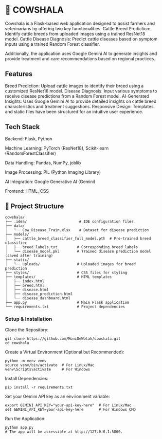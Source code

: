 # 🐄 COWSHALA

Cowshala is a Flask-based web application designed to assist farmers and veterinarians by offering two key functionalities:
Cattle Breed Prediction: Identify cattle breeds from uploaded images using a trained ResNet18 model.
Cattle Disease Diagnosis: Predict cattle diseases based on symptom inputs using a trained Random Forest classifier.

Additionally, the application uses Google Gemini AI to generate insights and provide treatment and care recommendations based on regional practices.

## Features
Breed Prediction: Upload cattle images to identify their breed using a customized ResNet18 model.
Disease Diagnosis: Input various symptoms to receive disease predictions from a Random Forest model.
AI-Generated Insights: Uses Google Gemini AI to provide detailed insights on cattle breed characteristics and treatment suggestions.
Responsive Design: Templates and static files have been structured for an intuitive user experience.

## Tech Stack
Backend: Flask, Python

Machine Learning: PyTorch (ResNet18), Scikit-learn (RandomForestClassifier)

Data Handling: Pandas, NumPy, joblib

Image Processing: PIL (Python Imaging Library)

AI Integration: Google Generative AI (Gemini)

Frontend: HTML, CSS

## 📁 Project Structure
```
cowshala/
├── .idea/                        # IDE configuration files
├── data/
│   └── Cow_Disease_Train.xlsx    # Dataset for disease prediction
├── models/
│   ├── cattle_breed_classifier_full_model.pth  # Pre-trained breed classifier
│   ├── breed_labels.txt         # Corresponding breed labels
│   └── disease_model.pkl        # Trained disease prediction model (saved after training)
├── static/
│   └── uploads/                 # Uploaded images for breed prediction
├── styles/                      # CSS files for styling
├── templates/                   # HTML templates
│   ├── index.html
│   ├── breed.html
│   ├── disease.html
│   ├── disease_prediction.html
│   └── disease_dashboard.html
├── app.py                       # Main Flask application
└── requirements.txt             # Project dependencies
```

### Setup & Installation

Clone the Repository:
```
git clone https://github.com/MoniDeWotah/cowshala.git
cd cowshala
```

Create a Virtual Environment (Optional but Recommended):
```
python -m venv venv
source venv/bin/activate  # For Linux/Mac
venv\Scripts\activate     # For Windows
```

Install Dependencies:
```
pip install -r requirements.txt
```

Set your Gemini API key as an environment variable:
```
export GEMINI_API_KEY="your-api-key-here"  # For Linux/Mac
set GEMINI_API_KEY=your-api-key-here       # For Windows CMD
```

Run the Application:
```
python app.py
# The app will be accessible at http://127.0.0.1:5000.
```
